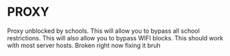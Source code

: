 # PROXY
Proxy unblocked by schools. This will allow you to bypass all school restrictions. This will also allow you to bypass WIFI blocks. This should work with most server hosts. Broken right now fixing it bruh
